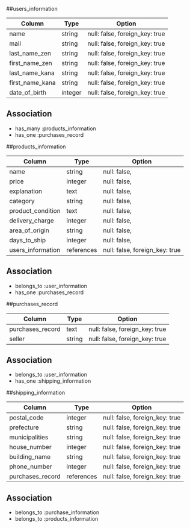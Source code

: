 


##users_information

| Column           | Type        |Option                         |
|------------------|-------------|-------------------------------|
| name             | string      | null: false, foreign_key: true|
| mail             | string      | null: false, foreign_key: true|
| last_name_zen    | string      | null: false, foreign_key: true|
| first_name_zen   | string      | null: false, foreign_key: true|
| last_name_kana   | string      | null: false, foreign_key: true|
| first_name_kana  | string      | null: false, foreign_key: true|
| date_of_birth    | integer     | null: false, foreign_key: true|

## Association


- has_many :products_information
- has_one :purchases_record




##products_information

| Column            | Type        |Option                         |
|-------------------|-------------|-------------------------------|
| name              | string      | null: false,                  |
| price             | integer     | null: false,                  |
| explanation       | text        | null: false,                  |
| category          | string      | null: false,                  |
| product_condition | text        | null: false,                  |
| delivery_charge   | integer     | null: false,                  |
| area_of_origin    | string      | null: false,                  |
| days_to_ship      | integer     | null: false,                  |
| users_information | references  | null: false, foreign_key: true|
 
## Association

- belongs_to :user_information
- has_one :purchases_record


##purchases_record

| Column           | Type        |Option                         |
|------------------|-------------|-------------------------------|
| purchases_record | text        | null: false, foreign_key: true|
| seller           | string      | null: false, foreign_key: true|

## Association

- belongs_to :user_information
- has_one :shipping_information


##shipping_information

| Column           | Type        |Option                         |
|------------------|-------------|-------------------------------|
| postal_code      | integer     | null: false, foreign_key: true|
| prefecture       | string      | null: false, foreign_key: true|
| municipalities   | string      | null: false, foreign_key: true|
| house_number     | integer     | null: false, foreign_key: true|
| building_name    | string      | null: false, foreign_key: true|
| phone_number     | integer     | null: false, foreign_key: true|
| purchases_record | references  | null: false, foreign_key: true|

## Association

- belongs_to :purchase_information
- belongs_to :products_information